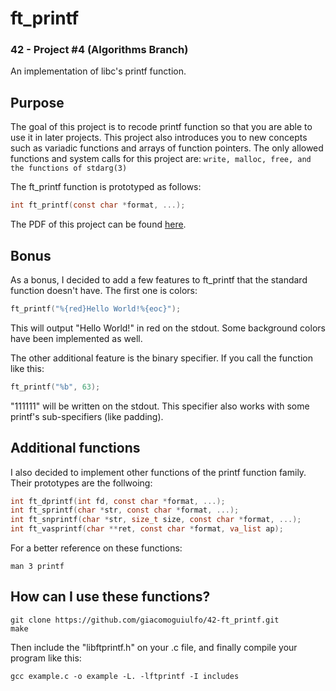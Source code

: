 # ft_printf
### 42 - Project #4 (Algorithms Branch)

An implementation of libc's printf function.

## Purpose

The goal of this project is to recode printf function so that you are able to use it in later projects. This project
also introduces you to new concepts such as variadic functions and arrays of function pointers. The only allowed functions and system calls for this project are: ```write, malloc, free, and the functions of stdarg(3)``` 

The ft_printf function
is prototyped as follows:

```C
int ft_printf(const char *format, ...);
```

The PDF of this project can be found [here].

## Bonus

As a bonus, I decided to add a few features to ft_printf that the standard function doesn't have. The first one is colors:
```C
ft_printf("%{red}Hello World!%{eoc}");
```
This will output "Hello World!" in red on the stdout. Some background colors have been implemented as well.

The other additional feature is the binary specifier. If you call the function like this:
```C
ft_printf("%b", 63);
```
"111111" will be written on the stdout. This specifier also works with some printf's sub-specifiers (like padding).

## Additional functions

I also decided to implement other functions of the printf function family. Their prototypes are the follwoing:

```C
int ft_dprintf(int fd, const char *format, ...);
int ft_sprintf(char *str, const char *format, ...);
int ft_snprintf(char *str, size_t size, const char *format, ...);
int ft_vasprintf(char **ret, const char *format, va_list ap);
```

For a better reference on these functions:
```
man 3 printf
```

## How can I use these functions?

```
git clone https://github.com/giacomoguiulfo/42-ft_printf.git
make
```
Then include the "libftprintf.h" on your .c file, and finally compile your program like this:
```
gcc example.c -o example -L. -lftprintf -I includes
```

[here]: https://github.com/giacomoguiulfo/42-ft_printf/blob/master/ft_printf.en.pdf
